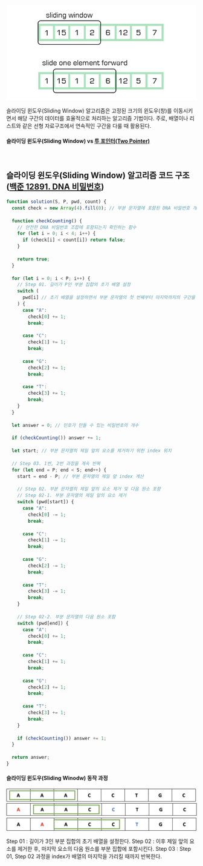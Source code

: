 ![슬라이딩 윈도우](/assets/images/algorithm/etc/sliding_window/sliding_window.webp)

슬라이딩 윈도우(Sliding Window) 알고리즘은 고정된 크기의 윈도우(창)를 이동시키면서 해당 구간의 데이터를 효율적으로 처리하는 알고리즘 기법이다. 주로, 배열이나 리스트와 같은 선형 자료구조에서 연속적인 구간을 다룰 때 활용된다.

#### 슬라이딩 윈도우(Sliding Window) vs [투 포인터(Two Pointer)](./two_pointer.md)

<br />

## 슬라이딩 윈도우(Sliding Window) 알고리즘 코드 구조([백준 12891. DNA 비밀번호](https://www.acmicpc.net/problem/12891))

```javascript
function solution(S, P, pwd, count) {
  const check = new Array(4).fill(0); // 부분 문자열에 포함된 DNA 비밀번호 개수

  function checkCounting() {
    // 안전한 DNA 비밀번호 조합에 포함되는지 확인하는 함수
    for (let i = 0; i < 4; i++) {
      if (check[i] < count[i]) return false;
    }

    return true;
  }

  for (let i = 0; i < P; i++) {
    // Step 01. 길이가 P인 부분 집합의 초기 배열 설정
    switch (
      pwd[i] // 초기 배열을 설정하면서 부분 문자열의 첫 번째부터 마지막까지의 구간을 설정한다.
    ) {
      case "A":
        check[0] += 1;
        break;

      case "C":
        check[1] += 1;
        break;

      case "G":
        check[2] += 1;
        break;

      case "T":
        check[3] += 1;
        break;
    }
  }

  let answer = 0; // 민호가 만들 수 있는 비밀번호의 개수

  if (checkCounting()) answer += 1;

  let start; // 부분 문자열의 제일 앞의 요소를 제거하기 위한 index 위치

  // Step 03. 1번, 2번 과정을 계속 반복
  for (let end = P; end < S; end++) {
    start = end - P; // 부분 문자열의 제일 앞 index 계산

    // Step 02. 부분 문자열의 제일 앞의 요소 제거 및 다음 원소 포함
    // Step 02-1. 부분 문자열의 제일 앞의 요소 제거
    switch (pwd[start]) {
      case "A":
        check[0] -= 1;
        break;

      case "C":
        check[1] -= 1;
        break;

      case "G":
        check[2] -= 1;
        break;

      case "T":
        check[3] -= 1;
        break;
    }

    // Step 02-2. 부분 문자열의 다음 원소 포함
    switch (pwd[end]) {
      case "A":
        check[0] += 1;
        break;

      case "C":
        check[1] += 1;
        break;

      case "G":
        check[2] += 1;
        break;

      case "T":
        check[3] += 1;
        break;
    }

    if (checkCounting()) answer += 1;
  }

  return answer;
}
```

#### 슬라이딩 윈도우(Sliding Winodw) 동작 과정

![슬라이딩 윈도우 동작 과정 1](/assets/images/algorithm/etc/sliding_window/sliding_window_step_1.webp)
![슬라이딩 윈도우 동작 과정 2](/assets/images/algorithm/etc/sliding_window/sliding_window_step_2.webp)
![슬라이딩 윈도우 동작 과정 3](/assets/images/algorithm/etc/sliding_window/sliding_window_step_3.webp)

Step 01 : 길이가 3인 부분 집합의 초기 배열을 설정한다.
Step 02 : 이후 제일 앞의 요소를 제거한 후, 마지막 요소의 다음 원소를 부분 집합에 포함시킨다.
Step 03 : Step 01, Step 02 과정을 index가 배열의 마지막을 가리킬 때까지 반복한다.
